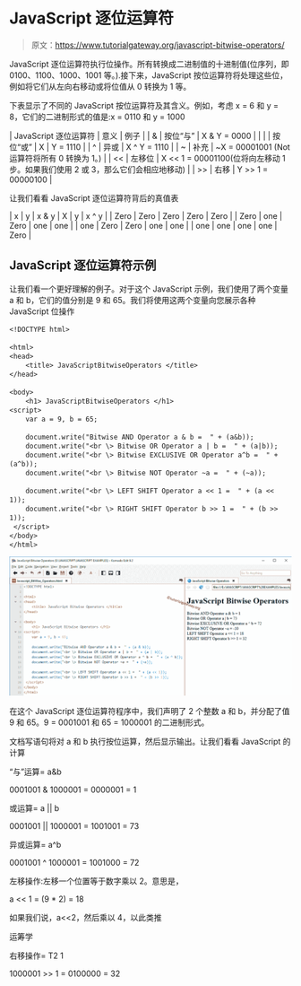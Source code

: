 # JavaScript 逐位运算符

> 原文：<https://www.tutorialgateway.org/javascript-bitwise-operators/>

JavaScript 逐位运算符执行位操作。所有转换成二进制值的十进制值(位序列，即 0100、1100、1000、1001 等。).接下来，JavaScript 按位运算符将处理这些位，例如将它们从左向右移动或将位值从 0 转换为 1 等。

下表显示了不同的 JavaScript 按位运算符及其含义。例如，考虑 x = 6 和 y = 8，它们的二进制形式的值是:x = 0110 和 y = 1000

| JavaScript 逐位运算符 | 意义 | 例子 |
| & | 按位“与” | X & Y = 0000 |
| &#124; | 按位“或” | X &#124; Y = 1110 |
| ^ | 异或 | X ^ Y = 1110 |
| ~ | 补充 | ~X = 00001001 (Not 运算符将所有 0 转换为 1。) |
| << | 左移位 | X << 1 = 00001100(位将向左移动 1 步。如果我们使用 2 或 3，那么它们会相应地移动) |
| >> | 右移 | Y >> 1 = 00000100 |

让我们看看 JavaScript 逐位运算符背后的真值表

| x | y | x & y | X &#124; y | x ^ y |
| Zero | Zero | Zero | Zero | Zero |
| Zero | one | Zero | one | one |
| one | Zero | Zero | one | one |
| one | one | one | one | Zero |

## JavaScript 逐位运算符示例

让我们看一个更好理解的例子。对于这个 JavaScript 示例，我们使用了两个变量 a 和 b，它们的值分别是 9 和 65。我们将使用这两个变量向您展示各种 JavaScript 位操作

```
<!DOCTYPE html>

<html>
<head>
    <title> JavaScriptBitwiseOperators </title>
</head>

<body>
    <h1> JavaScriptBitwiseOperators </h1>
<script>
    var a = 9, b = 65;

    document.write("Bitwise AND Operator a & b =  " + (a&b));
    document.write("<br \> Bitwise OR Operator a | b =  " + (a|b));
    document.write("<br \> Bitwise EXCLUSIVE OR Operator a^b =  " + (a^b));
    document.write("<br \> Bitwise NOT Operator ~a =  " + (~a));

    document.write("<br \> LEFT SHIFT Operator a << 1 =  " + (a << 1));
    document.write("<br \> RIGHT SHIFT Operator b >> 1 =  " + (b >> 1));
 </script>
</body>
</html>
```

![JavaScript Bitwise Operators](img/0b363e447408b2a72a233d9486fa451e.png)

在这个 JavaScript 逐位运算符程序中，我们声明了 2 个整数 a 和 b，并分配了值 9 和 65。9 = 0001001 和 65 = 1000001 的二进制形式。

文档写语句将对 a 和 b 执行按位运算，然后显示输出。让我们看看 JavaScript 的计算

“与”运算= a&b

0001001 & 1000001 = 0000001 = 1

或运算= a || b

0001001 || 1000001 = 1001001 = 73

异或运算= a^b

0001001 ^ 1000001 = 1001000 = 72

左移操作:左移一个位置等于数字乘以 2。意思是，

a << 1 = (9 * 2) = 18

如果我们说，a<<2，然后乘以 4，以此类推

运筹学

右移操作= T2 1

1000001 >> 1 = 0100000 = 32